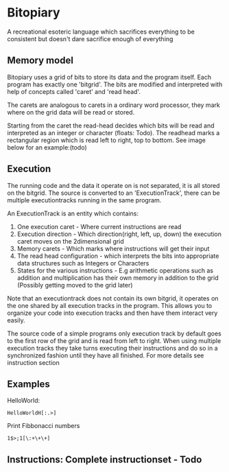 # Bitopiary

A recreational esoteric language which sacrifices everything to be consistent but doesn't dare sacrifice enough of everything

## Memory model

Bitopiary uses a grid of bits to store its data and the program itself. Each program has exactly one 'bitgrid'. The bits are modified and interpreted with help of concepts called 'caret' and 'read head'. 

The carets are analogous to carets in a ordinary word processor, they mark where on the grid data will be read or stored. 

Starting from the caret the read-head decides which bits will be read and interpreted as an integer or character (floats: Todo). The readhead marks a rectangular region which is read left to right, top to bottom. See image below for an example:(todo)

## Execution

The running code and the data it operate on is not separated, it is all stored on the bitgrid. The source is converted to an 'ExecutionTrack', there can be multiple executiontracks running in the same program. 

An ExecutionTrack is an entity which contains:

1. One execution caret - Where current instructions are read
2. Execution direction - Which direction(right, left, up, down) the execution caret moves on the 2dimensional grid
3. Memory carets - Which marks where instructions will get their input
4. The read head configuration - which interprets the bits into appropriate data structures such as Integers or Characters
5. States for the various instructions - E.g arithmetic operations such as addition and multiplication has their own memory in addition to the grid (Possibly getting moved to the grid later)

Note that an executiontrack does not contain its own bitgrid, it operates on the one shared by all execution tracks in the program. This allows you to organize your code into execution tracks and then have them interact very easily. 

The source code of a simple programs only execution track by default goes to the first row of the grid and is read from left to right. When using multiple execution tracks they take turns executing their instructions and do so in a synchronized fashion until they have all finished. For more details see instruction section


## Examples

HelloWorld:

`HelloWorldH[:.>]`

Print Fibbonacci numbers

`1$>;1[\:+\+\+]`

## Instructions: Complete instructionset - Todo
